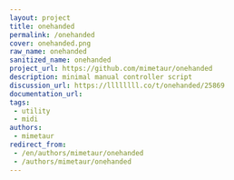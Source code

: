 ```yaml
---
layout: project
title: onehanded
permalink: /onehanded
cover: onehanded.png
raw_name: onehanded
sanitized_name: onehanded
project_url: https://github.com/mimetaur/onehanded
description: minimal manual controller script
discussion_url: https://llllllll.co/t/onehanded/25869
documentation_url: 
tags:
 - utility
 - midi
authors:
 - mimetaur
redirect_from:
 - /en/authors/mimetaur/onehanded
 - /authors/mimetaur/onehanded
---
```

